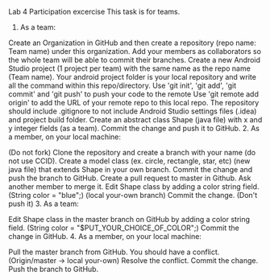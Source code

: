 Lab 4 Participation excercise
This task is for teams. 

1. As a team:

Create an Organization in GitHub and then create a repository (repo name: Team name) under this organization. 
Add your members as collaborators so the whole team will be able to commit their branches.
Create a new Android Studio project (1 project per team) with the same name as the repo name (Team name).
Your android project folder is your local repository and write all the command within this repo/directory.
Use 'git init', 'git add', 'git commit' and 'git push' to push your code to the remote
Use 'git remote add origin' to add the URL of your remote repo to this local repo.
The repository should include .gitignore to not include Android Studio settings files (.idea) and project build folder.
Create an abstract class Shape (java file) with x and y  integer fields (as a team).
Commit the change and push it to GitHub.
2. As a member, on your local machine:

(Do not fork) Clone the repository and create a branch with your name (do not use CCID).
Create a model class (ex. circle, rectangle, star, etc) (new java file) that extends Shape in your own branch.
Commit the change and push the branch to GitHub.
Create a pull request to master in Github.
Ask another member to merge it.
Edit Shape class by adding a color string field. (String color = "blue";) (local your-own branch)
Commit the change. (Don't push it)
3. As a team:

Edit Shape class in the master branch on GitHub by adding a color string field. (String color = "$PUT_YOUR_CHOICE_OF_COLOR";)
Commit the change in GitHub.
4. As a member, on your local machine:

Pull the master branch from GitHub. You should have a conflict. (Origin/master -> local your-own)
Resolve the conflict.
Commit the change.
Push the branch to GitHub.
